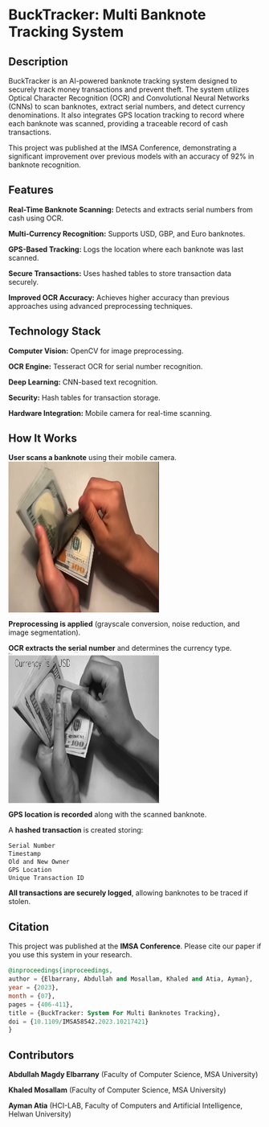 
# BuckTracker: Multi Banknote Tracking System

## Description
BuckTracker is an AI-powered banknote tracking system designed to securely track money transactions and prevent theft. The system utilizes Optical Character Recognition (OCR) and Convolutional Neural Networks (CNNs) to scan banknotes, extract serial numbers, and detect currency denominations. It also integrates GPS location tracking to record where each banknote was scanned, providing a traceable record of cash transactions.

This project was published at the IMSA Conference, demonstrating a significant improvement over previous models with an accuracy of 92% in banknote recognition.

## Features
**Real-Time Banknote Scanning:** Detects and extracts serial numbers from cash using OCR.

**Multi-Currency Recognition:** Supports USD, GBP, and Euro banknotes.

**GPS-Based Tracking:** Logs the location where each banknote was last scanned.

**Secure Transactions:** Uses hashed tables to store transaction data securely.

**Improved OCR Accuracy:** Achieves higher accuracy than previous approaches using advanced preprocessing techniques.

## Technology Stack

**Computer Vision:** OpenCV for image preprocessing.

**OCR Engine:** Tesseract OCR for serial number recognition.

**Deep Learning:** CNN-based text recognition.

**Security:** Hash tables for transaction storage.

**Hardware Integration:** Mobile camera for real-time scanning.

## How It Works
**User scans a banknote** using their mobile camera.
<img src="https://github.com/Abdullahelbarrany/BuckTracker-Multi-Banknote-Tracking-System/blob/main/sxreenshots/m1%20(4).png?raw=true"  align="center" width="300" height="300">


**Preprocessing is applied** (grayscale conversion, noise reduction, and image segmentation).

**OCR extracts the serial number** and determines the currency type.
<img src="https://github.com/Abdullahelbarrany/BuckTracker-Multi-Banknote-Tracking-System/blob/main/sxreenshots/Screenshot%202022-09-22%20234214.png?raw=true"  align="center" width="300" height="300">


**GPS location is recorded** along with the scanned banknote.

A **hashed transaction** is created storing:

    Serial Number
    Timestamp
    Old and New Owner
    GPS Location
    Unique Transaction ID

**All transactions are securely logged**, allowing banknotes to be traced if stolen.

## Citation
This project was published at the **IMSA Conference**. Please cite our paper if you use this system in your research.
```sql
@inproceedings{inproceedings,
author = {Elbarrany, Abdullah and Mosallam, Khaled and Atia, Ayman},
year = {2023},
month = {07},
pages = {406-411},
title = {BuckTracker: System For Multi Banknotes Tracking},
doi = {10.1109/IMSA58542.2023.10217421}
}
```
## Contributors
**Abdullah Magdy Elbarrany** (Faculty of Computer Science, MSA University)

**Khaled Mosallam** (Faculty of Computer Science, MSA University)

**Ayman Atia** (HCI-LAB, Faculty of Computers and Artificial Intelligence, Helwan University)
